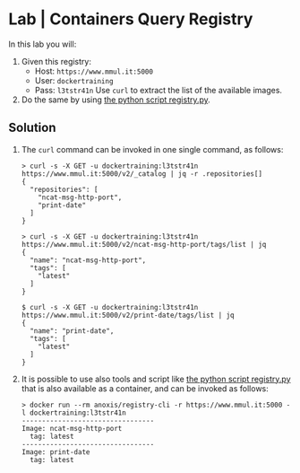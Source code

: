 # Lab | Containers Query Registry

In this lab you will:

1. Given this registry:
   - Host: `https://www.mmul.it:5000`
   - User: `dockertraining`
   - Pass: `l3tstr41n`
   Use `curl` to extract the list of the available images.
2. Do the same by using [the python script registry.py](https://github.com/andrey-pohilko/registry-cli/).

## Solution

1. The `curl` command can be invoked in one single command, as follows:

   ```console
   > curl -s -X GET -u dockertraining:l3tstr41n https://www.mmul.it:5000/v2/_catalog | jq -r .repositories[]
   {
     "repositories": [
       "ncat-msg-http-port",
       "print-date"
     ]
   }

   > curl -s -X GET -u dockertraining:l3tstr41n https://www.mmul.it:5000/v2/ncat-msg-http-port/tags/list | jq
   {
     "name": "ncat-msg-http-port",
     "tags": [
       "latest"
     ]
   }

   $ curl -s -X GET -u dockertraining:l3tstr41n https://www.mmul.it:5000/v2/print-date/tags/list | jq 
   {
     "name": "print-date",
     "tags": [
       "latest"
     ]
   }
   ```

2. It is possible to use also tools and script like [the python script registry.py](https://github.com/andrey-pohilko/registry-cli/)
   that is also available as a container, and can be invoked as follows:

   ```console
   > docker run --rm anoxis/registry-cli -r https://www.mmul.it:5000 -l dockertraining:l3tstr41n
   ---------------------------------
   Image: ncat-msg-http-port
     tag: latest
   ---------------------------------
   Image: print-date
     tag: latest
   ```
